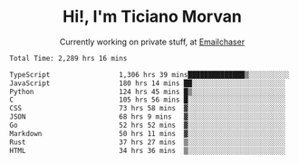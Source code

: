 <h1 align="center">Hi!, I'm Ticiano Morvan</h1>
<p align="center">Currently working on private stuff, at <a href="https://emailchaser.com" target="_blank">Emailchaser</a></p>

<!--START_SECTION:waka-->

```txt
Total Time: 2,289 hrs 16 mins

TypeScript                 1,306 hrs 39 mins██████████████▒░░░░░░░░░░   57.08 %
JavaScript                 180 hrs 14 mins ██░░░░░░░░░░░░░░░░░░░░░░░   07.87 %
Python                     124 hrs 45 mins █▒░░░░░░░░░░░░░░░░░░░░░░░   05.45 %
C                          105 hrs 56 mins █░░░░░░░░░░░░░░░░░░░░░░░░   04.63 %
CSS                        73 hrs 58 mins  ▓░░░░░░░░░░░░░░░░░░░░░░░░   03.23 %
JSON                       68 hrs 9 mins   ▓░░░░░░░░░░░░░░░░░░░░░░░░   02.98 %
Go                         52 hrs 52 mins  ▓░░░░░░░░░░░░░░░░░░░░░░░░   02.31 %
Markdown                   50 hrs 11 mins  ▓░░░░░░░░░░░░░░░░░░░░░░░░   02.19 %
Rust                       37 hrs 27 mins  ▒░░░░░░░░░░░░░░░░░░░░░░░░   01.64 %
HTML                       34 hrs 36 mins  ▒░░░░░░░░░░░░░░░░░░░░░░░░   01.51 %
```

<!--END_SECTION:waka-->
